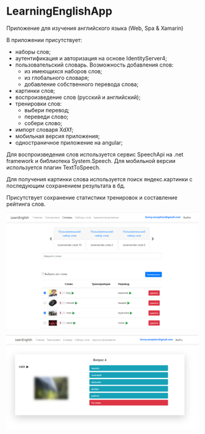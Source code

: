 # LearningEnglishApp
Приложение для изучения английского языка (Web, Spa &amp; Xamarin)

В приложении присутствует:
 + наборы слов;
 + аутентификация и авторизация на основе IdentityServer4;
 + пользовательский словарь. Возможность добавления слов:
   + из имеющихся наборов слов;
   + из глобального словаря;
   + добавление собственного перевода слова;   
 + картинки слов;
 + воспроизведение слов (русский и английский);
 + тренировки слов:
   + выбери перевод; 
   + переведи слово;
   + собери слово;
 + импорт словаря XdXf;
 + мобильная версия приложения;
 + одностраничное приложение на аngular;
 
 
 Для воспроизведения слов используется сервис SpeechApi на .net framework и библиотека System.Speech.
 Для мобильной версии используется плагин TextToSpeech.
 
 Для получения картинки слова используется поиск яндекс.картинки с последующим сохранением результата в бд.
 
 Присутствует сохранение статистики тренировок и составление рейтинга слов.
 
 ![словарь](https://github.com/mrExcepti0n/LearningEnglishApp/blob/master/.images/vocabulary.png)

 ![тренировки](https://github.com/mrExcepti0n/LearningEnglishApp/blob/master/.images/chooseTranslate.png)
